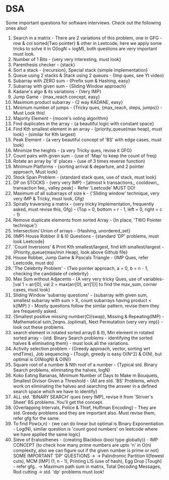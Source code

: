 # DSA

Some important questions for software interviews. Check out the following ones also!

1. Search in a matrix - There are 2 variations of this problem, one in GFG - row & col sorted{Two pointer} & other in Leetcode, here we apply some tricks to solve it in O(logN + logM), both questions are very important must look.
2. Number of 1 Bits - {very very interesting, must look}
3. Parenthesis checker - {stack}
4. Sort a stack - {recursion}, Special stack {simple implementation}
5. Queue using 2 stacks & Stack using 2 queues - {Imp ques, see Yt video}
6. Subarray with ZERO sum - {Prefix sum & Hashing, easy}
7. Subarray with given sum - {Sliding Window approach}
8. Kadane's algo & its variations - {Very IMP}
9. Jump Game - {max_reach concept, easy}
10. Maximum product subarray - {2 way KADANE, easy}
11. Minimum number of jumps - {Tricky ques, {max_reach, steps, jumps}} - Must Look this!
12. Majority Element - {moore's voting algorithm}
13. Find duplicates in the array - {a beautiful logic with constant space}
14. Find Kth smallest element in an array - {priority_queue(max heap), must look} - (similar for Kth largest)
15. Peak Element - {a very beautiful concept of 'BS' with edge cases, must look}
16. Minimize the heights - {a very Tricky ques, revise it GFG}
17. Count pairs with given sum - {use of 'Map' to keep the count of freq}
18. Rotate an array by 'd' places - {use of 3 times reverse function)
19. Minimum Platforms - {sorting arrival & departure, and 2 pointer approach, Must look}
20. Stock Span Problem - {standard stack ques, use of stack<pair>, must look}
21. DP on STOCKS - {very very IMP} - [atmost k transactions,, cooldown,, transaction fee,, valley peak] - Refer 'Leetcode' MUST DO!
22. Maximum of all subarrays of size k - {'Sliding window' technique, very very IMP & Tricky, must look, Gfg}
23. Spirally traversing a matrix - {very tricky Implementation, frequently asked, must revise this, Gfg} - (Top = 0, bottom = r - 1, left = 0, right = c - 1)
24. Remove duplicate elements from sorted Array - {In place, 'TWO Pointer technique'}
25. Intersection/ Union of arrays - {Hashing, unordered_set}
26. (IMP) House Robber (I & II) Questions - {standard 'DP' problems, must look Leetcode}
27. 'Count Inversions' & Print Kth smallest/largest, find kth smallest/largest - {Priority_queue(max/min Heap), look above Github file}
28. House Robber, Jump Game & Pascals Triangle - {IMP Ques, refer Leetcode, must do}
29. 'The Celebrity Problem' - {Two pointer approach, a = 0, b = n - 1, checking the candidate of celebrity}
30. Max Sum without Adjacents - {A very very tricky Ques, use of variables-[val 1 = arr[0], val 2 = max(arr[0], arr[1])] to find the max_sum, corner cases, must look}
31. Sliding Window 'subarray questions' - {subarray with given sum, smallest subarray with sum > X, count subarrays having product < k(IMP) } - Mostly questions follow the similar pattern, revise them they are frequently asked.
32. {Smallest positive missing number(CI/swap), Missing & Repeating(IMP) - Mathematical soln,2eqns..(optimal), Next Permutation (very very imp)} - look out these problems.
33. search element in rotated sorted array(I & II), Min element in rotated sorted array - {std. Binary Search problems - identifying the sorted halves & eliminating them} - must look all the variations.
34. Activity selection problem - {Greedy approach, vector<pair>, sorting wrt endTime}, Job sequencing - {Tough, greedy is easy O(N^2) & O(N), but optimal is O(NlogN) & O(N)}
35. Square root of a number & Nth root of a number - {Typical std. Binary Search problems, eliminating the halves, logN}
36. Koko Eating Bananas, Minimum Number of Days to Make m Bouquets, Smallest Divisor Given a Threshold - {All are std. 'BS' Problems, which work on eliminating the halves and searching the answer in a defined search space which we have to identify}
37. ALL std. 'BINARY SEARCH' ques (very IMP), revise it from 'Striver's Sheet' BS problems..You'll get the concept.
38. {Overlapping Intervals, Police & Thief, Huffman Encoding} - They are std. Greedy problems and they are important also. Must revise them, refer gfg for the same.
39. To find Pow(x,n) - {we can do linear but optimal is Binary Exponentiation - Log(N), similar question is 'count good numbers' on leetcode where we have applied the same logic}
40. Sieve of Eratosthenes - {creating Blackbox (bool type globally)} - IMP CONCEPT {to check how many prime numbers are upto 'n' in O(n) complexity, also we can figure out if the given number is prime or not}
SOME IMPORTANT 'DP' QUESTIONS ->
-> Palindromic Partition II(fewest cuts), MCM [IMP] (1, n - 1), Printing LIS (use of hash), Egg Drop [Tough] - refer gfg..
-> Maximum path sum in matrix, Total Decoding Messages, Rod cutting -> std. 'dp' problems must look!



